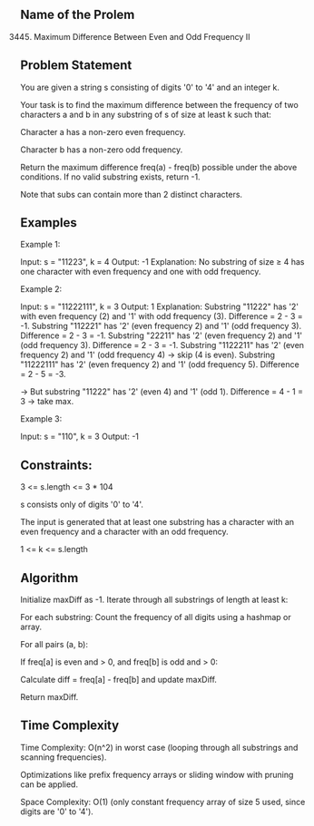 ## Name of the Prolem
3445. Maximum Difference Between Even and Odd Frequency II

## Problem Statement
You are given a string s consisting of digits '0' to '4' and an integer k.

Your task is to find the maximum difference between the frequency of two characters a and b in any substring of s of size at least k such that:

Character a has a non-zero even frequency.

Character b has a non-zero odd frequency.

Return the maximum difference freq(a) - freq(b) possible under the above conditions.
If no valid substring exists, return -1.

Note that subs can contain more than 2 distinct characters.
 
## Examples

Example 1:

Input: s = "11223", k = 4
Output: -1
Explanation: No substring of size ≥ 4 has one character with even frequency and one with odd frequency.


Example 2:

Input: s = "11222111", k = 3
Output: 1
Explanation: Substring "11222" has '2' with even frequency (2) and '1' with odd frequency (3). Difference = 2 - 3 = -1.
Substring "112221" has '2' (even frequency 2) and '1' (odd frequency 3). Difference = 2 - 3 = -1.
Substring "22211" has '2' (even frequency 2) and '1' (odd frequency 3). Difference = 2 - 3 = -1.
Substring "1122211" has '2' (even frequency 2) and '1' (odd frequency 4) → skip (4 is even).
Substring "11222111" has '2' (even frequency 2) and '1' (odd frequency 5). Difference = 2 - 5 = -3.

→ But substring "11222" has '2' (even 4) and '1' (odd 1). Difference = 4 - 1 = 3 → take max.


Example 3:

Input: s = "110", k = 3
Output: -1

## Constraints:
3 <= s.length <= 3 * 104

s consists only of digits '0' to '4'.

The input is generated that at least one substring has a character with an even frequency and a character with an odd frequency.

1 <= k <= s.length


## Algorithm
Initialize maxDiff as -1.
Iterate through all substrings of length at least k:

For each substring:
Count the frequency of all digits using a hashmap or array.

For all pairs (a, b):

If freq[a] is even and > 0, and freq[b] is odd and > 0:

Calculate diff = freq[a] - freq[b] and update maxDiff.

Return maxDiff.

## Time Complexity
Time Complexity: O(n^2) in worst case (looping through all substrings and scanning frequencies).

Optimizations like prefix frequency arrays or sliding window with pruning can be applied.

Space Complexity: O(1) (only constant frequency array of size 5 used, since digits are '0' to '4').


